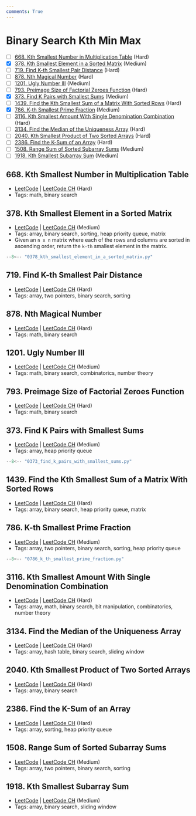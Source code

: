 ```yaml
---
comments: True
---
```


# Binary Search Kth Min Max

- [ ] [668. Kth Smallest Number in Multiplication Table](https://leetcode.cn/problems/kth-smallest-number-in-multiplication-table/) (Hard)
- [x] [378. Kth Smallest Element in a Sorted Matrix](https://leetcode.cn/problems/kth-smallest-element-in-a-sorted-matrix/) (Medium)
- [ ] [719. Find K-th Smallest Pair Distance](https://leetcode.cn/problems/find-k-th-smallest-pair-distance/) (Hard)
- [ ] [878. Nth Magical Number](https://leetcode.cn/problems/nth-magical-number/) (Hard)
- [ ] [1201. Ugly Number III](https://leetcode.cn/problems/ugly-number-iii/) (Medium)
- [ ] [793. Preimage Size of Factorial Zeroes Function](https://leetcode.cn/problems/preimage-size-of-factorial-zeroes-function/) (Hard)
- [x] [373. Find K Pairs with Smallest Sums](https://leetcode.cn/problems/find-k-pairs-with-smallest-sums/) (Medium)
- [ ] [1439. Find the Kth Smallest Sum of a Matrix With Sorted Rows](https://leetcode.cn/problems/find-the-kth-smallest-sum-of-a-matrix-with-sorted-rows/) (Hard)
- [x] [786. K-th Smallest Prime Fraction](https://leetcode.cn/problems/k-th-smallest-prime-fraction/) (Medium)
- [ ] [3116. Kth Smallest Amount With Single Denomination Combination](https://leetcode.cn/problems/kth-smallest-amount-with-single-denomination-combination/) (Hard)
- [ ] [3134. Find the Median of the Uniqueness Array](https://leetcode.cn/problems/find-the-median-of-the-uniqueness-array/) (Hard)
- [ ] [2040. Kth Smallest Product of Two Sorted Arrays](https://leetcode.cn/problems/kth-smallest-product-of-two-sorted-arrays/) (Hard)
- [ ] [2386. Find the K-Sum of an Array](https://leetcode.cn/problems/find-the-k-sum-of-an-array/) (Hard)
- [ ] [1508. Range Sum of Sorted Subarray Sums](https://leetcode.cn/problems/range-sum-of-sorted-subarray-sums/) (Medium)
- [ ] [1918. Kth Smallest Subarray Sum](https://leetcode.cn/problems/kth-smallest-subarray-sum/) (Medium)

## 668. Kth Smallest Number in Multiplication Table

-   [LeetCode](https://leetcode.com/problems/kth-smallest-number-in-multiplication-table/) | [LeetCode CH](https://leetcode.cn/problems/kth-smallest-number-in-multiplication-table/) (Hard)
-   Tags: math, binary search

## 378. Kth Smallest Element in a Sorted Matrix

-   [LeetCode](https://leetcode.com/problems/kth-smallest-element-in-a-sorted-matrix/) | [LeetCode CH](https://leetcode.cn/problems/kth-smallest-element-in-a-sorted-matrix/) (Medium)
-   Tags: array, binary search, sorting, heap priority queue, matrix
-   Given an `n x n` matrix where each of the rows and columns are sorted in ascending order, return the `k-th` smallest element in the matrix.

```python title="378. Kth Smallest Element in a Sorted Matrix"
--8<-- "0378_kth_smallest_element_in_a_sorted_matrix.py"
```

## 719. Find K-th Smallest Pair Distance

-   [LeetCode](https://leetcode.com/problems/find-k-th-smallest-pair-distance/) | [LeetCode CH](https://leetcode.cn/problems/find-k-th-smallest-pair-distance/) (Hard)
-   Tags: array, two pointers, binary search, sorting

## 878. Nth Magical Number

-   [LeetCode](https://leetcode.com/problems/nth-magical-number/) | [LeetCode CH](https://leetcode.cn/problems/nth-magical-number/) (Hard)
-   Tags: math, binary search

## 1201. Ugly Number III

-   [LeetCode](https://leetcode.com/problems/ugly-number-iii/) | [LeetCode CH](https://leetcode.cn/problems/ugly-number-iii/) (Medium)
-   Tags: math, binary search, combinatorics, number theory

## 793. Preimage Size of Factorial Zeroes Function

-   [LeetCode](https://leetcode.com/problems/preimage-size-of-factorial-zeroes-function/) | [LeetCode CH](https://leetcode.cn/problems/preimage-size-of-factorial-zeroes-function/) (Hard)
-   Tags: math, binary search

## 373. Find K Pairs with Smallest Sums

-   [LeetCode](https://leetcode.com/problems/find-k-pairs-with-smallest-sums/) | [LeetCode CH](https://leetcode.cn/problems/find-k-pairs-with-smallest-sums/) (Medium)
-   Tags: array, heap priority queue

```python title="373. Find K Pairs with Smallest Sums"
--8<-- "0373_find_k_pairs_with_smallest_sums.py"
```

## 1439. Find the Kth Smallest Sum of a Matrix With Sorted Rows

-   [LeetCode](https://leetcode.com/problems/find-the-kth-smallest-sum-of-a-matrix-with-sorted-rows/) | [LeetCode CH](https://leetcode.cn/problems/find-the-kth-smallest-sum-of-a-matrix-with-sorted-rows/) (Hard)
-   Tags: array, binary search, heap priority queue, matrix

## 786. K-th Smallest Prime Fraction

-   [LeetCode](https://leetcode.com/problems/k-th-smallest-prime-fraction/) | [LeetCode CH](https://leetcode.cn/problems/k-th-smallest-prime-fraction/) (Medium)
-   Tags: array, two pointers, binary search, sorting, heap priority queue

```python title="786. K-th Smallest Prime Fraction"
--8<-- "0786_k_th_smallest_prime_fraction.py"
```

## 3116. Kth Smallest Amount With Single Denomination Combination

-   [LeetCode](https://leetcode.com/problems/kth-smallest-amount-with-single-denomination-combination/) | [LeetCode CH](https://leetcode.cn/problems/kth-smallest-amount-with-single-denomination-combination/) (Hard)
-   Tags: array, math, binary search, bit manipulation, combinatorics, number theory

## 3134. Find the Median of the Uniqueness Array

-   [LeetCode](https://leetcode.com/problems/find-the-median-of-the-uniqueness-array/) | [LeetCode CH](https://leetcode.cn/problems/find-the-median-of-the-uniqueness-array/) (Hard)
-   Tags: array, hash table, binary search, sliding window

## 2040. Kth Smallest Product of Two Sorted Arrays

-   [LeetCode](https://leetcode.com/problems/kth-smallest-product-of-two-sorted-arrays/) | [LeetCode CH](https://leetcode.cn/problems/kth-smallest-product-of-two-sorted-arrays/) (Hard)
-   Tags: array, binary search

## 2386. Find the K-Sum of an Array

-   [LeetCode](https://leetcode.com/problems/find-the-k-sum-of-an-array/) | [LeetCode CH](https://leetcode.cn/problems/find-the-k-sum-of-an-array/) (Hard)
-   Tags: array, sorting, heap priority queue

## 1508. Range Sum of Sorted Subarray Sums

-   [LeetCode](https://leetcode.com/problems/range-sum-of-sorted-subarray-sums/) | [LeetCode CH](https://leetcode.cn/problems/range-sum-of-sorted-subarray-sums/) (Medium)
-   Tags: array, two pointers, binary search, sorting

## 1918. Kth Smallest Subarray Sum

-   [LeetCode](https://leetcode.com/problems/kth-smallest-subarray-sum/) | [LeetCode CH](https://leetcode.cn/problems/kth-smallest-subarray-sum/) (Medium)
-   Tags: array, binary search, sliding window
